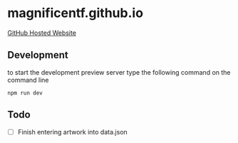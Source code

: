 # magnificentf.github.io

[GitHub Hosted Website](http://magnificentf.github.io/)

## Development

to start the development preview server type the following command on the command line

`npm run dev`

## Todo
*[ ] Finish entering artwork into data.json